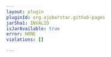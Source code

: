 ```yaml
---
layout: plugin
pluginId: org.ajoberstar.github-pages
jarSha1: INVALID
isJarAvailable: true
error: NONE
violations: []

---
```

